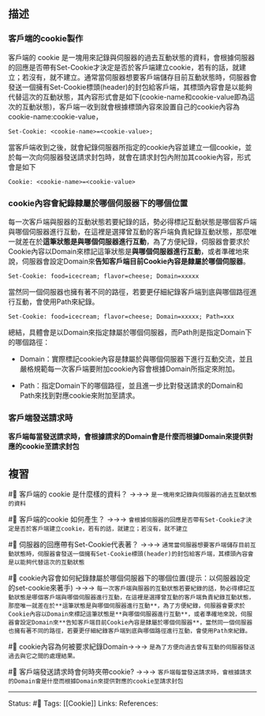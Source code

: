 ## 描述


### 客戶端的cookie製作
客戶端的 cookie 是一塊用來記錄與伺服器的過去互動狀態的資料，會根據伺服器的回應是否帶有Set-Cookie才決定是否於客戶端建立cookie，若有的話，就建立；若沒有，就不建立。通常當伺服器想要客戶端儲存目前互動狀態時，伺服器會發送一個擁有Set-Cookie標頭(header)的封包給客戶端，其標頭內容會是以能夠代替這次的互動狀態，其內容形式會是如下(cookie-name和cookie-value即為這次的互動狀態)，客戶端一收到就會根據標頭內容來設置自己的cookie內容為cookie-name:cookie-value，

```
Set-Cookie: <cookie-name>=<cookie-value>; 
```

當客戶端收到之後，就會紀錄伺服器所指定的cookie內容並建立一個cookie，並於每一次向伺服器發送請求封包時，就會在請求封包內附加其cookie內容，形式會是如下

```
Cookie: <cookie-name>=<cookie-value>
```

### cookie內容會紀錄隸屬於哪個伺服器下的哪個位置

每一次客戶端與服器的互動狀態若要紀錄的話，勢必得標記互動狀態是哪個客戶端與哪個伺服器進行互動，在這裡是選擇曾互動的客戶端負責紀錄互動狀態，那麼唯一就差在於**這筆狀態是與哪個伺服器進行互動**，為了方便紀錄，伺服器會要求於Cookie內容以Domain來標記這筆狀態是**與哪個伺服器進行互動**，或者準確地來說，伺服器會設定Domain來**告知客戶端目前Cookie內容是隸屬於哪個伺服器**。

```
Set-Cookie: food=icecream; flavor=cheese; Domain=xxxxx
```

當然同一個伺服器也擁有著不同的路徑，若要更仔細紀錄客戶端到底與哪個路徑進行互動，會使用Path來紀錄。

```
Set-Cookie: food=icecream; flavor=cheese; Domain=xxxxx; Path=xxx
```

總結，具體會是以Domain來指定隸屬於哪個伺服器，而Path則是指定Domain下的哪個路徑：

- Domain：實際標記cookie內容是隸屬於與哪個伺服器下進行互動交流，並且嚴格規範每一次客戶端要附加cookie內容會根據Domain所指定來附加。

- Path：指定Domain下的哪個路徑，並且進一步比對發送請求的Domain和Path來找到對應cookie來附加至請求。

### 客戶端發送請求時

**客戶端每當發送請求時，會根據請求的Domain會是什麼而根據Domain來提供對應的cookie至請求封包**



## 複習

#🧠 客戶端的 cookie 是什麼樣的資料？  ->->-> `是一塊用來記錄與伺服器的過去互動狀態的資料`
<!--SR:!2022-08-24,54,250-->
#🧠 客戶端的cookie 如何產生？ ->->-> `會根據伺服器的回應是否帶有Set-Cookie才決定是否於客戶端建立cookie，若有的話，就建立；若沒有，就不建立`
<!--SR:!2022-09-07,64,250-->
#🧠 伺服器的回應帶有Set-Cookie代表著？ ->->-> `通常當伺服器想要客戶端儲存目前互動狀態時，伺服器會發送一個擁有Set-Cookie標頭(header)的封包給客戶端，其標頭內容會是以能夠代替這次的互動狀態`
<!--SR:!2022-07-06,26,250-->
#🧠 cookie內容會如何紀錄隸屬於哪個伺服器下的哪個位置(提示：以伺服器設定的set-cookie來著手) ->->-> `每一次客戶端與服器的互動狀態若要紀錄的話，勢必得標記互動狀態是哪個客戶端與哪個伺服器進行互動，在這裡是選擇曾互動的客戶端負責紀錄互動狀態，那麼唯一就差在於**這筆狀態是與哪個伺服器進行互動**，為了方便紀錄，伺服器會要求於Cookie內容以Domain來標記這筆狀態是**與哪個伺服器進行互動**，或者準確地來說，伺服器會設定Domain來**告知客戶端目前Cookie內容是隸屬於哪個伺服器**，當然同一個伺服器也擁有著不同的路徑，若要更仔細紀錄客戶端到底與哪個路徑進行互動，會使用Path來紀錄。`
<!--SR:!2022-08-06,35,230-->

#🧠 cookie內容為何被要求紀錄Domain->->-> `是為了方便向過去曾有互動的伺服器發送過去與它之間的處理結果。`
<!--SR:!2022-08-29,57,250-->

#🧠 客戶端發送請求時會何時夾帶cookie? ->->-> `客戶端每當發送請求時，會根據請求的Domain會是什麼而根據Domain來提供對應的cookie至請求封包`
<!--SR:!2022-07-09,28,250-->

---
Status: #🌱 
Tags:
[[Cookie]]
Links:
References: